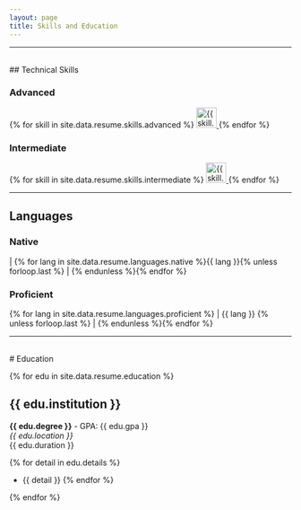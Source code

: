 ```yaml
---
layout: page
title: Skills and Education
---
```

---
<br>
## Technical Skills

### Advanced
<div class="skills-container">
{% for skill in site.data.resume.skills.advanced %}
  <a href="{{ skill.url }}" target="_blank" rel="noreferrer" class="skill-icon">
    <img src="{{ skill.icon }}" width="36" height="36" alt="{{ skill.name }}" title="{{ skill.name }}" />
  </a>
{% endfor %}
</div>

### Intermediate
<div class="skills-container">
{% for skill in site.data.resume.skills.intermediate %}
  <a href="{{ skill.url }}" target="_blank" rel="noreferrer" class="skill-icon">
    <img src="{{ skill.icon }}" width="36" height="36" alt="{{ skill.name }}" title="{{ skill.name }}" />
  </a>
{% endfor %}
</div>

---
## Languages

### Native

| {% for lang in site.data.resume.languages.native %}{{ lang }}{% unless forloop.last %} | {% endunless %}{% endfor %}

### Proficient
{% for lang in site.data.resume.languages.proficient %}
| {{ lang }} {% unless forloop.last %} | {% endunless %}{% endfor %}

---
<br>
# Education

{% for edu in site.data.resume.education %}
## {{ edu.institution }}
**{{ edu.degree }}** - GPA: {{ edu.gpa }}  
*{{ edu.location }}*  
{{ edu.duration }}

{% for detail in edu.details %}
- {{ detail }}
{% endfor %}

{% endfor %}
<!--  -->
<!-- ## Technical Skills

### Advanced
{% for skill in site.data.resume.skills.advanced %}
- {{ skill }}
{% endfor %}

### Intermediate
{% for skill in site.data.resume.skills.intermediate %}
- {{ skill }}
{% endfor %}

---
## Languages

### Native
{% for lang in site.data.resume.languages.native %}
- {{ lang }}
{% endfor %}

### Proficient
{% for lang in site.data.resume.languages.proficient %}
- {{ lang }}
{% endfor %} -->